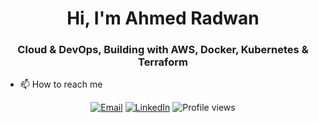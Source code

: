 <h1 align="center">Hi, I'm Ahmed Radwan</h1>
<h3 align="center">Cloud & DevOps, Building with AWS, Docker, Kubernetes & Terraform</h3>

- 📫 How to reach me
  
<p align="center">
  <a href="mailto:ahmed.m.aa.radwan@gmail.com"><img src="https://img.shields.io/badge/email-D14836?style=for-the-badge&logo=gmail&logoColor=white" alt="Email" /></a>
  <a href="https://linkedin.com/in/ahmed-radwan-9b92351aa"><img src="https://img.shields.io/badge/LinkedIn-0A66C2?style=for-the-badge&logo=linkedin&logoColor=white" alt="LinkedIn" /></a>
  <img src="https://komarev.com/ghpvc/?username=AHMED11178&style=for-the-badge" alt="Profile views" />
</p>
